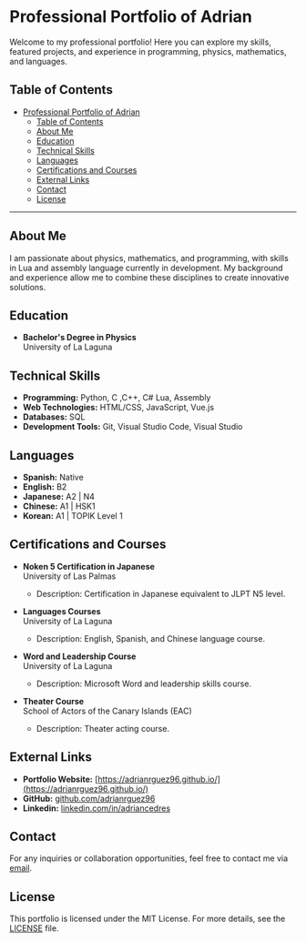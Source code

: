 # Professional Portfolio of Adrian

Welcome to my professional portfolio! Here you can explore my skills, featured projects, and experience in programming, physics, mathematics, and languages.

## Table of Contents

- [Professional Portfolio of Adrian](#professional-portfolio-of-adrian)
  - [Table of Contents](#table-of-contents)
  - [About Me](#about-me)
  - [Education](#education)
  - [Technical Skills](#technical-skills)
  - [Languages](#languages)
  - [Certifications and Courses](#certifications-and-courses)
  - [External Links](#external-links)
  - [Contact](#contact)
  - [License](#license)

---

## About Me

I am passionate about physics, mathematics, and programming, with skills in Lua and assembly language currently in development. My background and experience allow me to combine these disciplines to create innovative solutions.

## Education

- **Bachelor's Degree in Physics**  
  University of La Laguna

## Technical Skills

- **Programming:** Python, C ,C++, C# Lua, Assembly  
- **Web Technologies:** HTML/CSS, JavaScript, Vue.js  
- **Databases:** SQL 
- **Development Tools:** Git, Visual Studio Code, Visual Studio  

## Languages

- **Spanish:** Native 
- **English:** B2  
- **Japanese:** A2  | N4
- **Chinese:** A1  | HSK1 
- **Korean:** A1   | TOPIK Level 1

## Certifications and Courses

- **Noken 5 Certification in Japanese**  
  University of Las Palmas  
  - Description: Certification in Japanese equivalent to JLPT N5 level.

- **Languages Courses**  
  University of La Laguna  
  - Description: English, Spanish, and Chinese language course.

- **Word and Leadership Course**  
  University of La Laguna  
  - Description: Microsoft Word and leadership skills course.

- **Theater Course**  
  School of Actors of the Canary Islands (EAC)  
  - Description: Theater acting course.

## External Links

- **Portfolio Website:** [https://adrianrguez96.github.io/](https://adrianrguez96.github.io/)
- **GitHub:** [github.com/adrianrguez96](https://github.com/adrianrguez96)
- **Linkedin:** [linkedin.com/in/adriancedres](https://linkedin.com/in/adriancedres)

## Contact

For any inquiries or collaboration opportunities, feel free to contact me via [email](mailto:Adrianrguez96@gmail.com).

## License

This portfolio is licensed under the MIT License. For more details, see the [LICENSE](./LICENSE) file.
